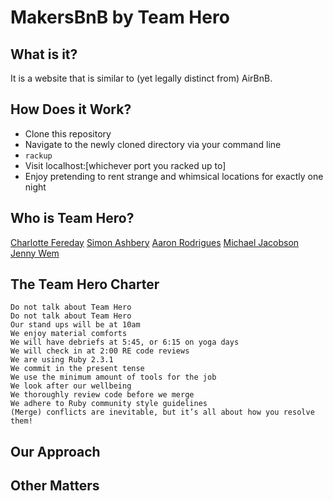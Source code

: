 # MakersBnB by Team Hero
## What is it?

It is a website that is similar to (yet legally distinct from) AirBnB.

## How Does it Work?

- Clone this repository
- Navigate to the newly cloned directory via your command line
- ```rackup```
- Visit localhost:[whichever port you racked up to]
- Enjoy pretending to rent strange and whimsical locations for exactly one night

## Who is Team Hero?
[Charlotte Fereday](https://github.com/charlottebrf)
[Simon Ashbery](https://github.com/SiAshbery)
[Aaron Rodrigues](https://github.com/AaronRodrigues)
[Michael Jacobson](https://github.com/michaelbjacobson)
[Jenny Wem](https://github.com/wemmm)

## The Team Hero Charter
```
Do not talk about Team Hero
Do not talk about Team Hero
Our stand ups will be at 10am
We enjoy material comforts
We will have debriefs at 5:45, or 6:15 on yoga days
We will check in at 2:00 RE code reviews
We are using Ruby 2.3.1
We commit in the present tense
We use the minimum amount of tools for the job
We look after our wellbeing
We thoroughly review code before we merge
We adhere to Ruby community style guidelines
(Merge) conflicts are inevitable, but it’s all about how you resolve them!
```

## Our Approach

## Other Matters
